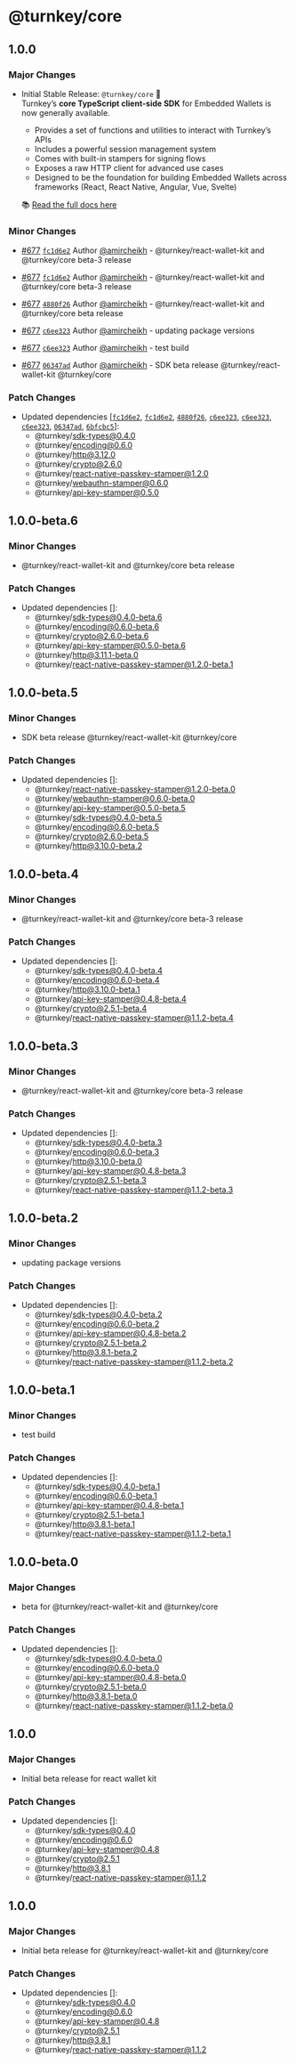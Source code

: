 # @turnkey/core

## 1.0.0

### Major Changes

- Initial Stable Release: `@turnkey/core` 🎉  
  Turnkey’s **core TypeScript client-side SDK** for Embedded Wallets is now generally available.

  - Provides a set of functions and utilities to interact with Turnkey’s APIs
  - Includes a powerful session management system
  - Comes with built-in stampers for signing flows
  - Exposes a raw HTTP client for advanced use cases
  - Designed to be the foundation for building Embedded Wallets across frameworks (React, React Native, Angular, Vue, Svelte)

  📚 [Read the full docs here](https://docs.turnkey.com/sdks/typescript-frontend)

### Minor Changes

- [#677](https://github.com/tkhq/sdk/pull/677) [`fc1d6e2`](https://github.com/tkhq/sdk/commit/fc1d6e2d26f4a53116633e9e8cccccd792267f4e) Author [@amircheikh](https://github.com/amircheikh) - @turnkey/react-wallet-kit and @turnkey/core beta-3 release

- [#677](https://github.com/tkhq/sdk/pull/677) [`fc1d6e2`](https://github.com/tkhq/sdk/commit/fc1d6e2d26f4a53116633e9e8cccccd792267f4e) Author [@amircheikh](https://github.com/amircheikh) - @turnkey/react-wallet-kit and @turnkey/core beta-3 release

- [#677](https://github.com/tkhq/sdk/pull/677) [`4880f26`](https://github.com/tkhq/sdk/commit/4880f26a4dd324c049bff7f35284098ccfc55823) Author [@amircheikh](https://github.com/amircheikh) - @turnkey/react-wallet-kit and @turnkey/core beta release

- [#677](https://github.com/tkhq/sdk/pull/677) [`c6ee323`](https://github.com/tkhq/sdk/commit/c6ee3239c389a7bbbbb23610c84b883ed298f95c) Author [@amircheikh](https://github.com/amircheikh) - updating package versions

- [#677](https://github.com/tkhq/sdk/pull/677) [`c6ee323`](https://github.com/tkhq/sdk/commit/c6ee3239c389a7bbbbb23610c84b883ed298f95c) Author [@amircheikh](https://github.com/amircheikh) - test build

- [#677](https://github.com/tkhq/sdk/pull/677) [`06347ad`](https://github.com/tkhq/sdk/commit/06347adfa08fb0867c350e43821d0fed06c49624) Author [@amircheikh](https://github.com/amircheikh) - SDK beta release @turnkey/react-wallet-kit @turnkey/core

### Patch Changes

- Updated dependencies [[`fc1d6e2`](https://github.com/tkhq/sdk/commit/fc1d6e2d26f4a53116633e9e8cccccd792267f4e), [`fc1d6e2`](https://github.com/tkhq/sdk/commit/fc1d6e2d26f4a53116633e9e8cccccd792267f4e), [`4880f26`](https://github.com/tkhq/sdk/commit/4880f26a4dd324c049bff7f35284098ccfc55823), [`c6ee323`](https://github.com/tkhq/sdk/commit/c6ee3239c389a7bbbbb23610c84b883ed298f95c), [`c6ee323`](https://github.com/tkhq/sdk/commit/c6ee3239c389a7bbbbb23610c84b883ed298f95c), [`c6ee323`](https://github.com/tkhq/sdk/commit/c6ee3239c389a7bbbbb23610c84b883ed298f95c), [`06347ad`](https://github.com/tkhq/sdk/commit/06347adfa08fb0867c350e43821d0fed06c49624), [`6bfcbc5`](https://github.com/tkhq/sdk/commit/6bfcbc5c098e64ab1d115518733b87cfc1653e17)]:
  - @turnkey/sdk-types@0.4.0
  - @turnkey/encoding@0.6.0
  - @turnkey/http@3.12.0
  - @turnkey/crypto@2.6.0
  - @turnkey/react-native-passkey-stamper@1.2.0
  - @turnkey/webauthn-stamper@0.6.0
  - @turnkey/api-key-stamper@0.5.0

## 1.0.0-beta.6

### Minor Changes

- @turnkey/react-wallet-kit and @turnkey/core beta release

### Patch Changes

- Updated dependencies []:
  - @turnkey/sdk-types@0.4.0-beta.6
  - @turnkey/encoding@0.6.0-beta.6
  - @turnkey/crypto@2.6.0-beta.6
  - @turnkey/api-key-stamper@0.5.0-beta.6
  - @turnkey/http@3.11.1-beta.0
  - @turnkey/react-native-passkey-stamper@1.2.0-beta.1

## 1.0.0-beta.5

### Minor Changes

- SDK beta release @turnkey/react-wallet-kit @turnkey/core

### Patch Changes

- Updated dependencies []:
  - @turnkey/react-native-passkey-stamper@1.2.0-beta.0
  - @turnkey/webauthn-stamper@0.6.0-beta.0
  - @turnkey/api-key-stamper@0.5.0-beta.5
  - @turnkey/sdk-types@0.4.0-beta.5
  - @turnkey/encoding@0.6.0-beta.5
  - @turnkey/crypto@2.6.0-beta.5
  - @turnkey/http@3.10.0-beta.2

## 1.0.0-beta.4

### Minor Changes

- @turnkey/react-wallet-kit and @turnkey/core beta-3 release

### Patch Changes

- Updated dependencies []:
  - @turnkey/sdk-types@0.4.0-beta.4
  - @turnkey/encoding@0.6.0-beta.4
  - @turnkey/http@3.10.0-beta.1
  - @turnkey/api-key-stamper@0.4.8-beta.4
  - @turnkey/crypto@2.5.1-beta.4
  - @turnkey/react-native-passkey-stamper@1.1.2-beta.4

## 1.0.0-beta.3

### Minor Changes

- @turnkey/react-wallet-kit and @turnkey/core beta-3 release

### Patch Changes

- Updated dependencies []:
  - @turnkey/sdk-types@0.4.0-beta.3
  - @turnkey/encoding@0.6.0-beta.3
  - @turnkey/http@3.10.0-beta.0
  - @turnkey/api-key-stamper@0.4.8-beta.3
  - @turnkey/crypto@2.5.1-beta.3
  - @turnkey/react-native-passkey-stamper@1.1.2-beta.3

## 1.0.0-beta.2

### Minor Changes

- updating package versions

### Patch Changes

- Updated dependencies []:
  - @turnkey/sdk-types@0.4.0-beta.2
  - @turnkey/encoding@0.6.0-beta.2
  - @turnkey/api-key-stamper@0.4.8-beta.2
  - @turnkey/crypto@2.5.1-beta.2
  - @turnkey/http@3.8.1-beta.2
  - @turnkey/react-native-passkey-stamper@1.1.2-beta.2

## 1.0.0-beta.1

### Minor Changes

- test build

### Patch Changes

- Updated dependencies []:
  - @turnkey/sdk-types@0.4.0-beta.1
  - @turnkey/encoding@0.6.0-beta.1
  - @turnkey/api-key-stamper@0.4.8-beta.1
  - @turnkey/crypto@2.5.1-beta.1
  - @turnkey/http@3.8.1-beta.1
  - @turnkey/react-native-passkey-stamper@1.1.2-beta.1

## 1.0.0-beta.0

### Major Changes

- beta for @turnkey/react-wallet-kit and @turnkey/core

### Patch Changes

- Updated dependencies []:
  - @turnkey/sdk-types@0.4.0-beta.0
  - @turnkey/encoding@0.6.0-beta.0
  - @turnkey/api-key-stamper@0.4.8-beta.0
  - @turnkey/crypto@2.5.1-beta.0
  - @turnkey/http@3.8.1-beta.0
  - @turnkey/react-native-passkey-stamper@1.1.2-beta.0

## 1.0.0

### Major Changes

- Initial beta release for react wallet kit

### Patch Changes

- Updated dependencies []:
  - @turnkey/sdk-types@0.4.0
  - @turnkey/encoding@0.6.0
  - @turnkey/api-key-stamper@0.4.8
  - @turnkey/crypto@2.5.1
  - @turnkey/http@3.8.1
  - @turnkey/react-native-passkey-stamper@1.1.2

## 1.0.0

### Major Changes

- Initial beta release for @turnkey/react-wallet-kit and @turnkey/core

### Patch Changes

- Updated dependencies []:
  - @turnkey/sdk-types@0.4.0
  - @turnkey/encoding@0.6.0
  - @turnkey/api-key-stamper@0.4.8
  - @turnkey/crypto@2.5.1
  - @turnkey/http@3.8.1
  - @turnkey/react-native-passkey-stamper@1.1.2
